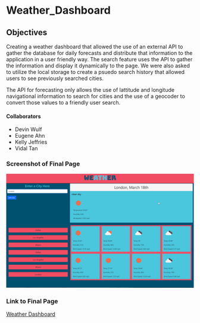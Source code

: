 # Weather_Dashboard

## Objectives

Creating a weather dashboard that allowed the use of an external API to gather the database for daily forecasts and distribute that information to the application in a user friendly way. The search feature uses the API to gather the information and display it dynamically to the page. We were also asked to utilize the local storage to create a psuedo search history that allowed users to see previously searched cities. 

The API for forecasting only allows the use of lattitude and longitude navigational information to search for cities and the use of a geocoder to convert those values to a friendly user search. 

#### Collaborators

- Devin Wulf
- Eugene Ahn
- Kelly Jeffries
- Vidal Tan

### Screenshot of Final Page

![Screenshot](./assets/images/screenshot.png)

### Link to Final Page

[Weather Dashboard](https://victorini1.github.io/Weather_Dashboard/)
